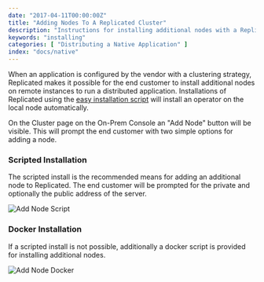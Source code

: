 ```yaml
---
date: "2017-04-11T00:00:00Z"
title: "Adding Nodes To A Replicated Cluster"
description: "Instructions for installing additional nodes with a Replicated cluster"
keywords: "installing"
categories: [ "Distributing a Native Application" ]
index: "docs/native"
---
```


When an application is configured by the vendor with a clustering strategy, Replicated makes it possible for the end customer to install additional nodes on remote instances to run a distributed application. Installations of Replicated using the [easy installation script](/docs/distributing-an-application/installing-via-script/) will install an operator on the local node automatically.

On the Cluster page on the On-Prem Console an "Add Node" button will be visible. This will prompt the end customer with two simple options for adding a node.

### Scripted Installation
The scripted install is the recommended means for adding an additional node to Replicated. The end customer will be prompted for the private and optionally the public address of the server.

![Add Node Script](/images/post-screens/add-node-script.png)

### Docker Installation
If a scripted install is not possible, additionally a docker script is provided for installing additional nodes.

![Add Node Docker](/images/post-screens/add-node-docker.png)